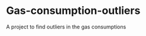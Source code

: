 Gas-consumption-outliers
========================

A project to find outliers in the gas consumptions
